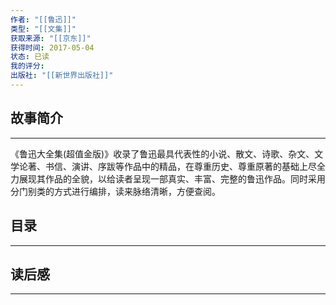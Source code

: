 ```yaml
---
作者: "[[鲁迅]]"
类型: "[[文集]]"
获取来源: "[[京东]]"
获得时间: 2017-05-04
状态: 已读
我的评分: 
出版社: "[[新世界出版社]]"
---
```

## 故事简介
---
《鲁迅大全集(超值金版)》收录了鲁迅最具代表性的小说、散文、诗歌、杂文、文学论著、书信、演讲、序跋等作品中的精品，在尊重历史、尊重原著的基础上尽全力展现其作品的全貌，以给读者呈现一部真实、丰富、完整的鲁迅作品。同时采用分门别类的方式进行编排，读来脉络清晰，方便查阅。
## 目录
---


## 读后感
---
